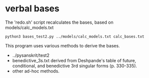 # verbal bases

The 'redo.sh' script recalculates the bases, based on models/calc_models.txt
```
python3 bases_test2.py ../models/calc_models.txt calc_bases.txt
```
This program uses various methods to derive the bases.
* ../pysanskrit/test2 
* benedictive_3s.txt  derived from Deshpande's table of future, conditional,
  and benedictive 3rd singular forms (p. 330-335).
* other ad-hoc methods.




